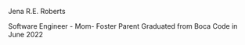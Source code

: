 Jena R.E. Roberts 

Software Engineer - Mom- Foster Parent 
Graduated from Boca Code in June 2022


